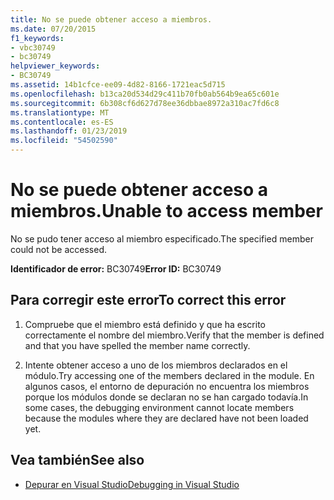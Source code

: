 ```yaml
---
title: No se puede obtener acceso a miembros.
ms.date: 07/20/2015
f1_keywords:
- vbc30749
- bc30749
helpviewer_keywords:
- BC30749
ms.assetid: 14b1cfce-ee09-4d82-8166-1721eac5d715
ms.openlocfilehash: b13ca20d534d29c411b70fb0ab564b9ea65c601e
ms.sourcegitcommit: 6b308cf6d627d78ee36dbbae8972a310ac7fd6c8
ms.translationtype: MT
ms.contentlocale: es-ES
ms.lasthandoff: 01/23/2019
ms.locfileid: "54502590"
---
```

# <a name="unable-to-access-member"></a><span data-ttu-id="b71d0-102">No se puede obtener acceso a miembros.</span><span class="sxs-lookup"><span data-stu-id="b71d0-102">Unable to access member</span></span>
<span data-ttu-id="b71d0-103">No se pudo tener acceso al miembro especificado.</span><span class="sxs-lookup"><span data-stu-id="b71d0-103">The specified member could not be accessed.</span></span>  
  
 <span data-ttu-id="b71d0-104">**Identificador de error:** BC30749</span><span class="sxs-lookup"><span data-stu-id="b71d0-104">**Error ID:** BC30749</span></span>  
  
## <a name="to-correct-this-error"></a><span data-ttu-id="b71d0-105">Para corregir este error</span><span class="sxs-lookup"><span data-stu-id="b71d0-105">To correct this error</span></span>  
  
1.  <span data-ttu-id="b71d0-106">Compruebe que el miembro está definido y que ha escrito correctamente el nombre del miembro.</span><span class="sxs-lookup"><span data-stu-id="b71d0-106">Verify that the member is defined and that you have spelled the member name correctly.</span></span>  
  
2.  <span data-ttu-id="b71d0-107">Intente obtener acceso a uno de los miembros declarados en el módulo.</span><span class="sxs-lookup"><span data-stu-id="b71d0-107">Try accessing one of the members declared in the module.</span></span> <span data-ttu-id="b71d0-108">En algunos casos, el entorno de depuración no encuentra los miembros porque los módulos donde se declaran no se han cargado todavía.</span><span class="sxs-lookup"><span data-stu-id="b71d0-108">In some cases, the debugging environment cannot locate members because the modules where they are declared have not been loaded yet.</span></span>  
  
## <a name="see-also"></a><span data-ttu-id="b71d0-109">Vea también</span><span class="sxs-lookup"><span data-stu-id="b71d0-109">See also</span></span>
- [<span data-ttu-id="b71d0-110">Depurar en Visual Studio</span><span class="sxs-lookup"><span data-stu-id="b71d0-110">Debugging in Visual Studio</span></span>](/visualstudio/debugger/debugging-in-visual-studio)
